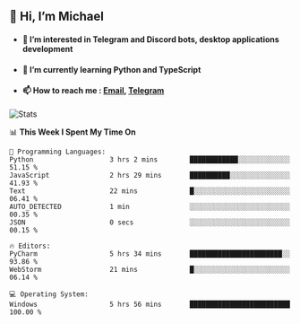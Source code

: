 ## 👋 Hi, I’m Michael
- #### 👀 I’m interested in Telegram and Discord bots, desktop applications development
- #### 🌱 I’m currently learning Python and TypeScript
- #### 📫 How to reach me : [Email](mailto:misha@kurapov.ru), [Telegram](https://t.me/mickr7)

![Stats](https://github-readme-stats.vercel.app/api?username=krpff&show_icons=true&theme=github_dark&hide_border=true&hide=issues&count_private=true&layout=compact)


<!--START_SECTION:waka-->
📊 **This Week I Spent My Time On** 

```text
💬 Programming Languages: 
Python                   3 hrs 2 mins        ████████████░░░░░░░░░░░░░   51.15 % 
JavaScript               2 hrs 29 mins       ██████████░░░░░░░░░░░░░░░   41.93 % 
Text                     22 mins             █░░░░░░░░░░░░░░░░░░░░░░░░   06.41 % 
AUTO_DETECTED            1 min               ░░░░░░░░░░░░░░░░░░░░░░░░░   00.35 % 
JSON                     0 secs              ░░░░░░░░░░░░░░░░░░░░░░░░░   00.15 % 

🔥 Editors: 
PyCharm                  5 hrs 34 mins       ███████████████████████░░   93.86 % 
WebStorm                 21 mins             █░░░░░░░░░░░░░░░░░░░░░░░░   06.14 % 

💻 Operating System: 
Windows                  5 hrs 56 mins       █████████████████████████   100.00 % 

```


<!--END_SECTION:waka-->
